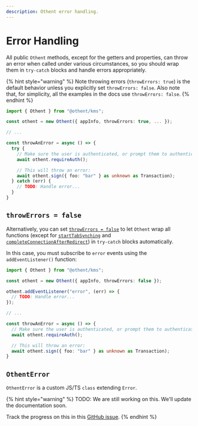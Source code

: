 ```yaml
---
description: Othent error handling.
---
```


# Error Handling

All public `Othent` methods, except for the getters and properties, can throw an error when called under various
circumstances, so you should wrap them in `try-catch` blocks and handle errors appropriately.

{% hint style="warning" %}
Note throwing errors (`throwErrors: true`) is the default behavior unless you explicitly set `throwErrors: false`. Also
note that, for simplicity, all the examples in the docs use `throwErrors: false`.
{% endhint %}

```ts
import { Othent } from "@othent/kms";

const othent = new Othent({ appInfo, throwErrors: true, ... });

// ...

const throwAnError = async () => {
  try {
    // Make sure the user is authenticated, or prompt them to authenticate:
    await othent.requireAuth();

    // This will throw an error:
    await othent.sign({ foo: "bar" } as unknown as Transaction);
  } catch (err) {
    // TODO: Handle error...
  }
}
```

## `throwErrors = false`

Alternatively, you can set [`throwErrors = false`](./constructor.md) to let `Othent` wrap all functions (except for
[`startTabSynching`](./start-tab-synching.md) and [`completeConnectionAfterRedirect`](./complete-connection-after-redirect.md))
in `try-catch` blocks automatically.

In this case, you must subscribe to `error` events using the `addEventListener()` function:

```ts
import { Othent } from "@othent/kms";

const othent = new Othent({ appInfo, throwErrors: false });

othent.addEventListener("error", (err) => {
  // TODO: Handle error...
});

// ...

const throwAnError = async () => {
  // Make sure the user is authenticated, or prompt them to authenticate:
  await othent.requireAuth();

  // This will throw an error:
  await othent.sign({ foo: "bar" } as unknown as Transaction);
}
```

## `OthentError`

`OthentError` is a custom JS/TS `class` extending `Error`.

{% hint style="warning" %}
TODO: We are still working on this. We'll update the documentation soon.

Track the progress on this in this [GitHub issue](https://github.com/Othent/KeyManagementService/issues/22).
{% endhint %}
